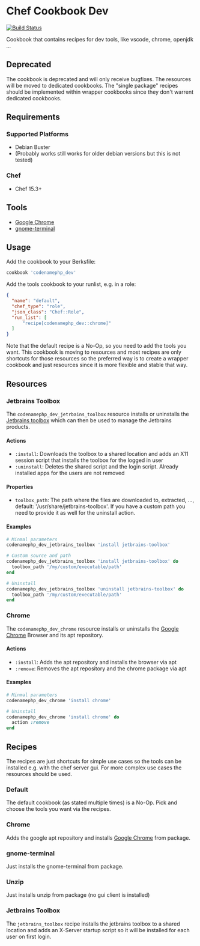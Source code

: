 # Chef Cookbook Dev
[![Build Status](https://travis-ci.com/codenamephp/chef.cookbook.dev.svg?branch=main)](https://travis-ci.com/codenamephp/chef.cookbook.dev)

Cookbook that contains recipes for dev tools, like vscode, chrome, openjdk ...

## Deprecated

The cookbook is deprecated and will only receive bugfixes. The resources will be moved to dedicated cookbooks. The "single package"
recipes should be implemented within wrapper cookbooks since they don't warrent dedicated cookbooks.

## Requirements

### Supported Platforms

- Debian Buster
- (Probably works still works for older debian versions but this is not tested)

### Chef

- Chef 15.3+

## Tools
- [Google Chrome][chrome_url]
- [gnome-terminal][gnome-terminal_url]

## Usage

Add the cookbook to your Berksfile:

```ruby
cookbook 'codenamephp_dev'
```

Add the tools cookbook to your runlist, e.g. in a role:

```json
{
  "name": "default",
  "chef_type": "role",
  "json_class": "Chef::Role",
  "run_list": [
	  "recipe[codenamephp_dev::chrome]"
  ]
}
```

Note that the default recipe is a No-Op, so you need to add the tools you want. This cookbook is moving to resources and most recipes are only
shortcuts for those resources so the preferred way is to create a wrapper cookbook and just resources since it is more flexible and stable that way.

## Resources

### Jetbrains Toolbox
The `codenamephp_dev_jetrbains_toolbox` resource installs or uninstalls the [Jetbrains toolbox][jetbrains_toolbox_url] which can then be used to manage the Jetbrains products.

#### Actions
- `:install`: Downloads the toolbox to a shared location and adds an X11 session script that installs the toolbox for the logged in user
- `:uninstall`: Deletes the shared script and the login script. Already installed apps for the users are not removed

#### Properties
- `toolbox_path`: The path where the files are downloaded to, extracted, ..., default: '/usr/share/jetbrains-toolbox'. If you have a custom path you need to provide it as well for the uninstall action.

#### Examples
```ruby
# Minmal parameters
codenamephp_dev_jetbrains_toolbox 'install jetbrains-toolbox'

# Custom source and path
codenamephp_dev_jetbrains_toolbox 'install jetbrains-toolbox' do
  toolbox_path '/my/custom/executable/path'
end

# Uninstall
codenamephp_dev_jetbrains_toolbox 'uninstall jetbrains-toolbox' do
  toolbox_path '/my/custom/executable/path'
end
```

### Chrome
The `codenamephp_dev_chrome` resource installs or uninstalls the [Google Chrome][chrome_url] Browser and its apt repository.

#### Actions
- `:install`: Adds the apt repository and installs the browser via apt
- `:remove`: Removes the apt repository and the chrome package via apt

#### Examples
```ruby
# Minmal parameters
codenamephp_dev_chrome 'install chrome'

# Uninstall
codenamephp_dev_chrome 'install chrome' do
  action :remove
end
```
## Recipes
The recipes are just shortcuts for simple use cases so the tools can be installed e.g. with the chef server gui. For more complex use cases the resources
should be used.

### Default
The default cookbook (as stated multiple times) is a No-Op. Pick and choose the tools you want via the recipes.

### Chrome
Adds the google apt repository and installs [Google Chrome][chrome_url] from package.

### gnome-terminal
Just installs the gnome-terminal from package.

### Unzip
Just installs unzip from package (no gui client is installed)

### Jetbrains Toolbox
The `jetbrains_toolbox` recipe installs the jetbrains toolbox to a shared location and adds an X-Server startup script so it will be installed for each user on first
login.

[chrome_url]: https://www.google.de/chrome
[gnome-terminal_url]: https://en.wikipedia.org/wiki/GNOME_Terminal
[google_dns_url]: https://developers.google.com/speed/public-dns/
[virtualbox_url]: https://www.virtualbox.org/
[jetbrains_toolbox_url]: https://www.jetbrains.com/toolbox-app/
